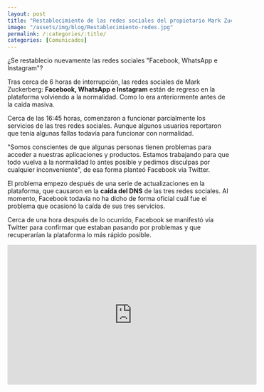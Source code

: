```yaml
---
layout: post
title: "Restablecimiento de las redes sociales del propietario Mark Zuckerberg"
image: "/assets/img/blog/Restablecimiento-redes.jpg"
permalink: /:categories/:title/
categories: [Comunicados]
---
```


¿Se restablecio nuevamente las redes sociales "Facebook, WhatsApp e Instagram"?


Tras cerca de 6 horas de interrupción, las redes sociales de Mark Zuckerberg: **Facebook, WhatsApp e Instagram** están de regreso en la plataforma volviendo a la normalidad. Como lo era anteriormente antes de la caida masiva.

Cerca de las 16:45 horas, comenzaron a funcionar parcialmente los servicios de las tres redes sociales. Aunque algunos usuarios reportaron que tenía algunas fallas todavía para funcionar con normalidad.

"Somos conscientes de que algunas personas tienen problemas para acceder a nuestras aplicaciones y productos. Estamos trabajando para que todo vuelva a la normalidad lo antes posible y pedimos disculpas por cualquier inconveniente", de esa forma planteó Facebook via Twitter.

El problema empezo después de una serie de actualizaciones en la plataforma, que causaron en la **caída del DNS** de las tres redes sociales. Al momento, Facebook todavía no ha dicho de forma oficial cuál fue el problema que ocasionó la caída de sus tres servicios.

Cerca de una hora después de lo ocurrido, Facebook se manifestó vía Twitter para confirmar que estaban pasando por problemas y que recuperarían la plataforma lo más rápido posible. 

<div class="embed-responsive embed-responsive-16by9">

<iframe width="560" height="315" src="https://www.youtube.com/embed/y3fkaDG6N8E" title="YouTube video player" frameborder="0" allow="accelerometer; autoplay; clipboard-write; encrypted-media; gyroscope; picture-in-picture" allowfullscreen></iframe>